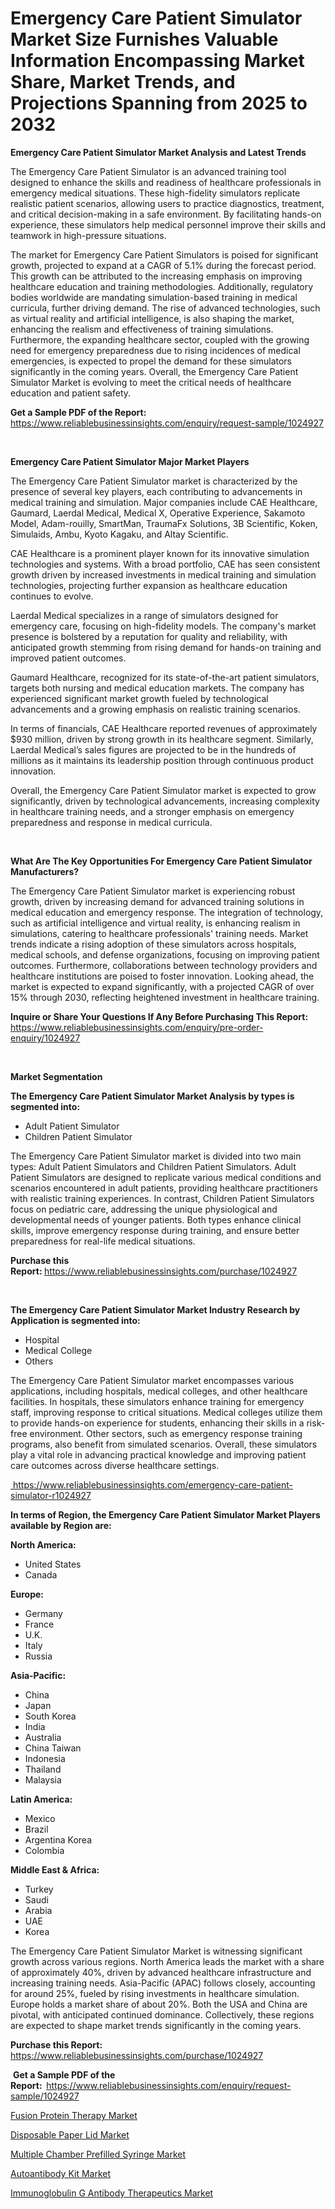 <p><h1>Emergency Care Patient Simulator Market Size Furnishes Valuable Information Encompassing Market Share, Market Trends, and Projections Spanning from 2025 to 2032</h1></p><p><strong>Emergency Care Patient Simulator Market Analysis and Latest Trends</strong></p>
<p><p>The Emergency Care Patient Simulator is an advanced training tool designed to enhance the skills and readiness of healthcare professionals in emergency medical situations. These high-fidelity simulators replicate realistic patient scenarios, allowing users to practice diagnostics, treatment, and critical decision-making in a safe environment. By facilitating hands-on experience, these simulators help medical personnel improve their skills and teamwork in high-pressure situations.</p><p>The market for Emergency Care Patient Simulators is poised for significant growth, projected to expand at a CAGR of 5.1% during the forecast period. This growth can be attributed to the increasing emphasis on improving healthcare education and training methodologies. Additionally, regulatory bodies worldwide are mandating simulation-based training in medical curricula, further driving demand. The rise of advanced technologies, such as virtual reality and artificial intelligence, is also shaping the market, enhancing the realism and effectiveness of training simulations. Furthermore, the expanding healthcare sector, coupled with the growing need for emergency preparedness due to rising incidences of medical emergencies, is expected to propel the demand for these simulators significantly in the coming years. Overall, the Emergency Care Patient Simulator Market is evolving to meet the critical needs of healthcare education and patient safety.</p></p>
<p><strong>Get a Sample PDF of the Report:&nbsp;</strong> <a href="https://www.reliablebusinessinsights.com/enquiry/request-sample/1024927?utm_campaign=39&utm_medium=2&utm_source=Github&utm_content=ia&utm_term=08032025&utm_id=emergency-care-patient-simulator">https://www.reliablebusinessinsights.com/enquiry/request-sample/1024927</a></p>
<p>&nbsp;</p>
<p><strong>Emergency Care Patient Simulator Major Market Players</strong></p>
<p><p>The Emergency Care Patient Simulator market is characterized by the presence of several key players, each contributing to advancements in medical training and simulation. Major companies include CAE Healthcare, Gaumard, Laerdal Medical, Medical X, Operative Experience, Sakamoto Model, Adam-rouilly, SmartMan, TraumaFx Solutions, 3B Scientific, Koken, Simulaids, Ambu, Kyoto Kagaku, and Altay Scientific.</p><p>CAE Healthcare is a prominent player known for its innovative simulation technologies and systems. With a broad portfolio, CAE has seen consistent growth driven by increased investments in medical training and simulation technologies, projecting further expansion as healthcare education continues to evolve.</p><p>Laerdal Medical specializes in a range of simulators designed for emergency care, focusing on high-fidelity models. The company's market presence is bolstered by a reputation for quality and reliability, with anticipated growth stemming from rising demand for hands-on training and improved patient outcomes.</p><p>Gaumard Healthcare, recognized for its state-of-the-art patient simulators, targets both nursing and medical education markets. The company has experienced significant market growth fueled by technological advancements and a growing emphasis on realistic training scenarios. </p><p>In terms of financials, CAE Healthcare reported revenues of approximately $930 million, driven by strong growth in its healthcare segment. Similarly, Laerdal Medical’s sales figures are projected to be in the hundreds of millions as it maintains its leadership position through continuous product innovation.</p><p>Overall, the Emergency Care Patient Simulator market is expected to grow significantly, driven by technological advancements, increasing complexity in healthcare training needs, and a stronger emphasis on emergency preparedness and response in medical curricula. </p></p>
<p>&nbsp;</p>
<p><strong>What Are The Key Opportunities For Emergency Care Patient Simulator Manufacturers?</strong></p>
<p><p>The Emergency Care Patient Simulator market is experiencing robust growth, driven by increasing demand for advanced training solutions in medical education and emergency response. The integration of technology, such as artificial intelligence and virtual reality, is enhancing realism in simulations, catering to healthcare professionals' training needs. Market trends indicate a rising adoption of these simulators across hospitals, medical schools, and defense organizations, focusing on improving patient outcomes. Furthermore, collaborations between technology providers and healthcare institutions are poised to foster innovation. Looking ahead, the market is expected to expand significantly, with a projected CAGR of over 15% through 2030, reflecting heightened investment in healthcare training.</p></p>
<p><strong>Inquire or Share Your Questions If Any Before Purchasing This Report:</strong> <a href="https://www.reliablebusinessinsights.com/enquiry/pre-order-enquiry/1024927?utm_campaign=39&utm_medium=2&utm_source=Github&utm_content=ia&utm_term=08032025&utm_id=emergency-care-patient-simulator">https://www.reliablebusinessinsights.com/enquiry/pre-order-enquiry/1024927</a></p>
<p>&nbsp;</p>
<p><strong>Market Segmentation</strong></p>
<p><strong>The Emergency Care Patient Simulator Market Analysis by types is segmented into:</strong></p>
<p><ul><li>Adult Patient Simulator</li><li>Children Patient Simulator</li></ul></p>
<p><p>The Emergency Care Patient Simulator market is divided into two main types: Adult Patient Simulators and Children Patient Simulators. Adult Patient Simulators are designed to replicate various medical conditions and scenarios encountered in adult patients, providing healthcare practitioners with realistic training experiences. In contrast, Children Patient Simulators focus on pediatric care, addressing the unique physiological and developmental needs of younger patients. Both types enhance clinical skills, improve emergency response during training, and ensure better preparedness for real-life medical situations.</p></p>
<p><strong>Purchase this Report:&nbsp;</strong><a href="https://www.reliablebusinessinsights.com/purchase/1024927?utm_campaign=39&utm_medium=2&utm_source=Github&utm_content=ia&utm_term=08032025&utm_id=emergency-care-patient-simulator">https://www.reliablebusinessinsights.com/purchase/1024927</a></p>
<p>&nbsp;</p>
<p><strong>The Emergency Care Patient Simulator Market Industry Research by Application is segmented into:</strong></p>
<p><ul><li>Hospital</li><li>Medical College</li><li>Others</li></ul></p>
<p><p>The Emergency Care Patient Simulator market encompasses various applications, including hospitals, medical colleges, and other healthcare facilities. In hospitals, these simulators enhance training for emergency staff, improving response to critical situations. Medical colleges utilize them to provide hands-on experience for students, enhancing their skills in a risk-free environment. Other sectors, such as emergency response training programs, also benefit from simulated scenarios. Overall, these simulators play a vital role in advancing practical knowledge and improving patient care outcomes across diverse healthcare settings.</p></p>
<p><a href="https://www.reliablebusinessinsights.com/emergency-care-patient-simulator-r1024927?utm_campaign=39&utm_medium=2&utm_source=Github&utm_content=ia&utm_term=08032025&utm_id=emergency-care-patient-simulator">&nbsp;https://www.reliablebusinessinsights.com/emergency-care-patient-simulator-r1024927</a></p>
<p><strong>In terms of Region, the Emergency Care Patient Simulator Market Players available by Region are:</strong></p>
<p>
    <p> <strong> North America: </strong>
        <ul>
            <li>United States</li>
            <li>Canada</li>
        </ul>
        </p> 
    <p> <strong> Europe: </strong>
        <ul>
            <li>Germany</li>
            <li>France</li>
            <li>U.K.</li>
            <li>Italy</li>
            <li>Russia</li>
        </ul>
        </p> 
    <p> <strong> Asia-Pacific: </strong>
        <ul>
            <li>China</li>
            <li>Japan</li>
            <li>South Korea</li>
            <li>India</li>
            <li>Australia</li>
            <li>China Taiwan</li>
            <li>Indonesia</li>
            <li>Thailand</li>
            <li>Malaysia</li>
        </ul>
        </p> 
    <p> <strong> Latin America: </strong>
        <ul>
            <li>Mexico</li>
            <li>Brazil</li>
            <li>Argentina Korea</li>
            <li>Colombia</li>
        </ul>
        </p> 
    <p> <strong> Middle East & Africa: </strong>
        <ul>
            <li>Turkey</li>
            <li>Saudi</li>
            <li>Arabia</li>
            <li>UAE</li>
            <li>Korea</li>
        </ul>
    </p>
    </p>
<p><p>The Emergency Care Patient Simulator Market is witnessing significant growth across various regions. North America leads the market with a share of approximately 40%, driven by advanced healthcare infrastructure and increasing training needs. Asia-Pacific (APAC) follows closely, accounting for around 25%, fueled by rising investments in healthcare simulation. Europe holds a market share of about 20%. Both the USA and China are pivotal, with anticipated continued dominance. Collectively, these regions are expected to shape market trends significantly in the coming years.</p></p>
<p><strong>Purchase this Report: </strong><a href="https://www.reliablebusinessinsights.com/purchase/1024927?utm_campaign=39&utm_medium=2&utm_source=Github&utm_content=ia&utm_term=08032025&utm_id=emergency-care-patient-simulator">https://www.reliablebusinessinsights.com/purchase/1024927</a></p>
<p>&nbsp;<strong>Get a Sample PDF of the Report:&nbsp;&nbsp;</strong><a href="https://www.reliablebusinessinsights.com/enquiry/request-sample/1024927?utm_campaign=39&utm_medium=2&utm_source=Github&utm_content=ia&utm_term=08032025&utm_id=emergency-care-patient-simulator">https://www.reliablebusinessinsights.com/enquiry/request-sample/1024927</a></p>
<p><strong></strong></p>
<p><p><a href="https://github.com/drielvinki/Market-Research-Report-List-1/blob/main/fusion-protein-therapy-market.md?utm_campaign=39&utm_medium=2&utm_source=Github&utm_content=ia&utm_term=08032025&utm_id=emergency-care-patient-simulator">Fusion Protein Therapy Market</a></p><p><a href="https://github.com/panciujoslin3/Market-Research-Report-List-1/blob/main/disposable-paper-lid-market.md?utm_campaign=39&utm_medium=2&utm_source=Github&utm_content=ia&utm_term=08032025&utm_id=emergency-care-patient-simulator">Disposable Paper Lid Market</a></p><p><a href="https://github.com/uldularido/Market-Research-Report-List-1/blob/main/multiple-chamber-prefilled-syringe-market.md?utm_campaign=39&utm_medium=2&utm_source=Github&utm_content=ia&utm_term=08032025&utm_id=emergency-care-patient-simulator">Multiple Chamber Prefilled Syringe Market</a></p><p><a href="https://github.com/decockogbaro25/Market-Research-Report-List-1/blob/main/autoantibody-kit-market.md?utm_campaign=39&utm_medium=2&utm_source=Github&utm_content=ia&utm_term=08032025&utm_id=emergency-care-patient-simulator">Autoantibody Kit Market</a></p><p><a href="https://github.com/ghaligopezf5/Market-Research-Report-List-1/blob/main/immunoglobulin-g-antibody-therapeutics-market.md?utm_campaign=39&utm_medium=2&utm_source=Github&utm_content=ia&utm_term=08032025&utm_id=emergency-care-patient-simulator">Immunoglobulin G Antibody Therapeutics Market</a></p></p>